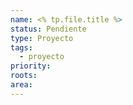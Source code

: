 ```yaml
---
name: <% tp.file.title %>
status: Pendiente
type: Proyecto
tags:
  - proyecto
priority: 
roots: 
area:
---
```


